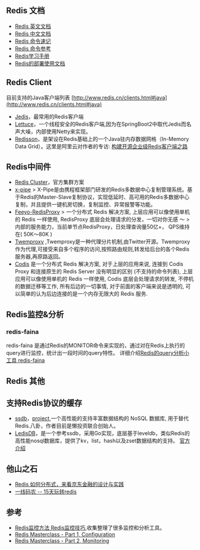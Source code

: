 ## Redis 文档
- [Redis 英文文档](http://redis.io/documentation)
- [Redis 中文文档](http://www.redis.cn/documentation.html)
- [Redis 命令速记](http://www.redis.cn/commands.html)
- [Redis 命令参考](http://redisdoc.com/)
- [Redis学习手册](http://www.cnblogs.com/stephen-liu74/archive/2012/02/27/2370212.html)
- [ Redis的部署使用文档 ](http://elain.blog.51cto.com/3339379/705846/)

## Redis Client
目前支持的Java客户端列表 [http://www.redis.cn/clients.html#java](http://www.redis.cn/clients.html#java)

- [Jedis](https://github.com/xetorthio/jedis)，最常用的Redis客户端
- [Lettuce](https://github.com/lettuce-io/lettuce-core)，一个线程安全的Redis客户端,因为在SpringBoot2中取代Jedis而名声大噪，内部使用Netty来实现。
- [Redisson](https://github.com/redisson/redisson)，是架设在Redis基础上的一个Java驻内存数据网格（In-Memory Data Grid）。这里是阿里云对作者的专访: [构建开源企业级Redis客户端之路](https://yq.aliyun.com/articles/603575)

## Redis中间件
- [Redis Cluster](http://www.redis.cn/topics/cluster-tutorial.html)，官方集群方案
- [x-pipe](https://github.com/ctripcorp/x-pipe) 
       > X-Pipe是由携程框架部门研发的Redis多数据中心复制管理系统。基于Redis的Master-Slave复制协议，实现低延时、高可用的Redis多数据中心复制，并且提供一键机房切换，复制监控、异常报警等功能。
- [Feeyo-RedisProxy](https://github.com/variflight/feeyo-redisproxy)
       > 一个分布式 Redis 解决方案, 上层应用可以像使用单机的 Redis 一样使用, RedisProxy 底层会处理请求的分发，一切对你无感 ～
       > 内部的服务能力，当前单节点RedisProxy，日处理查询量50亿+， QPS维持在( 50K～80K )
- [Twemproxy](https://github.com/twitter/twemproxy/) ,Twemproxy是一种代理分片机制,由Twitter开源。Twemproxy作为代理,可接受来自多个程序的访问,按照路由规则,转发给后台的各个Redis服务器,再原路返回。
- [Codis](https://github.com/CodisLabs/codis) 是一个分布式 Redis 解决方案, 对于上层的应用来说, 连接到 Codis Proxy 和连接原生的 Redis Server 没有明显的区别 (不支持的命令列表), 上层应用可以像使用单机的 Redis 一样使用, Codis 底层会处理请求的转发, 不停机的数据迁移等工作, 所有后边的一切事情, 对于前面的客户端来说是透明的, 可以简单的认为后边连接的是一个内存无限大的 Redis 服务.

## Redis监控&分析

### redis-faina
redis-faina 是通过Redis的MONITOR命令来实现的，通过对在Redis上执行的query进行监控，统计出一段时间的query特性。
详细介绍[Redis的query分析小工具 redis-faina](http://www.open-open.com/lib/view/open1337300359760.html)

## Redis 其他

## 支持Redis协议的缓存

- [ssdb](http://ssdb.io/zh_cn/)，[project](https://github.com/ideawu/ssdb),一个高性能的支持丰富数据结构的 NoSQL 数据库, 用于替代 Redis.八卦，作者目前是懒投资联合创始人。
- [LedisDB](https://github.com/siddontang/ledisdb)，是一个参考ssdb，采用Go实现，底层基于leveldb，类似Redis的高性能nosql数据库，提供了kv，list，hash以及zset数据结构的支持。 [官方介绍](http://blog.csdn.net/siddontang/article/details/25490903)


## 他山之石
- [Redis 如何分布式，来看京东金融的设计与实践](https://mp.weixin.qq.com/s/3iN8ZozP6lhPnz_KAmgc-w?)
- [一线码农 -- 15天玩转redis](http://www.cnblogs.com/huangxincheng/category/755864.html)

## 参考
- [Redis监控方法 Redis监控技巧](http://www.redisfans.com/?p=55),收集整理了很多监控和分析工具。
- [Redis Masterclass - Part 1, Configuration](http://snmaynard.com/2013/01/14/redis-masterclass-part-one-configuring-redis/)
- [Redis Masterclass - Part 2, Monitoring](http://snmaynard.com/2013/01/22/redis-masterclass-part-two-monitoring-redis/)